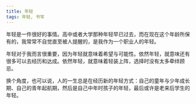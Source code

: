 ```yaml
---
title: 年轻
tags: 年轻, 书写
---
```




年轻是一件很好的事情。高中或者大学那种年轻早已过去，而在现在这个年龄所保有的，我常常不自觉直至被人提醒的，是我作为一个职业人的年轻。

年轻对于我而言很重要，因为年轻就意味着希望与可能性。依然年轻，就意味还有很多可以去经历和达成。依然年轻，就意味着轻装上阵，选择时没有太多牵绊顾忌。

换个角度，也可以说，人的一生总是在经历新的年轻方式：自己的童年与少年成长期、自己的青年起航期，然后是自己中年时孩子的年轻，最后或许是老来后学生的年轻。


